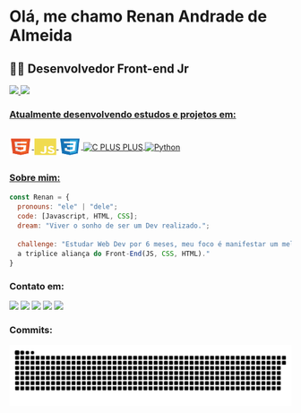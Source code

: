 ### <h1>Olá, me chamo Renan Andrade de Almeida</h1>

<h2>👨‍💻 Desenvolvedor Front-end Jr </h2>
<div>
  <a href="https://github.com/Renan-Andrade-de-Almeida">
  <img height="140em" src="https://github-readme-stats.vercel.app/api?username=Renan-Andrade-de-Almeida&show_icons=true&theme=synthwave&include_all_commits=true&count_private=true&title_color=ff901f"/>
  <img height="140em" src="https://github-readme-stats.vercel.app/api/top-langs/?username=Renan-Andrade-de-Almeida&layout=compact&langs_count=7&theme=synthwave&title_color=ff901f"/>
</div>



### Atualmente desenvolvendo estudos e projetos em:
    
  <div style="display: inline_block"><br>
  <img align="center" alt="HTML" height="30" width="40" src="https://raw.githubusercontent.com/devicons/devicon/master/icons/html5/html5-original.svg">
  <img align="center" alt="Javascript" height="30" width="40" src="https://raw.githubusercontent.com/devicons/devicon/master/icons/javascript/javascript-plain.svg">
  <img align="center" alt="CSS" height="30" width="40" src="https://raw.githubusercontent.com/devicons/devicon/master/icons/css3/css3-original.svg">
  <img align="center" alt="C PLUS PLUS" height="30" width="40" src="https://cdn.jsdelivr.net/gh/devicons/devicon/icons/cplusplus/cplusplus-original.svg">
  <img align="center" alt="Python" height="30" width="40" src="https://cdn.jsdelivr.net/gh/devicons/devicon/icons/python/python-original.svg">

<div> 
    
##

### Sobre mim:
  
```javascript
const Renan = {
  pronouns: "ele" | "dele";
  code: [Javascript, HTML, CSS];
  dream: "Viver o sonho de ser um Dev realizado."; 
  
  challenge: "Estudar Web Dev por 6 meses, meu foco é manifestar um melhor domínio sobre
  a triplice aliança do Front-End(JS, CSS, HTML)."
}
```
  ### Contato em:
<div> 
  <a href="https://www.linkedin.com/in/renan-andrade-de-almeida-31a525176/" target="_blank"><img src="https://img.shields.io/badge/-LinkedIn-%230077B5?style=for-the-badge&logo=linkedin&logoColor=white" target="_blank"></a> 
  <a href="https://www.instagram.com/renan_maestrya/" target="_blank"><img src="https://img.shields.io/badge/-Instagram-%23E4405F?style=for-the-badge&logo=instagram&logoColor=white" target="_blank"></a>
 	<a href="https://www.twitch.tv/maesttrya" target="_blank"><img src="https://img.shields.io/badge/Twitch-9146FF?style=for-the-badge&logo=twitch&logoColor=white" target="_blank"></a>
  <a href = "mailto:renanalmeida2.ra@gmail.com"><img src="https://img.shields.io/badge/-Gmail-%23333?style=for-the-badge&logo=gmail&logoColor=white" target="_blank"></a>
  <a href="https://discord.gg/qepBTwjZYm" target="_blank"><img src="https://img.shields.io/badge/Discord-7289DA?style=for-the-badge&logo=discord&logoColor=white" target="_blank"></a> 
  
  ### Commits:
  ![Snake animation](https://github.com/Renan-Andrade-de-Almeida/Renan-Andrade-de-Almeida/blob/output/github-contribution-grid-snake.svg)

 
</div>
